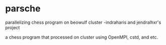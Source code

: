 parsche
=======

parallelizing chess program on beowulf cluster -indraharis and jendralhxr's project

a chess program that processed on cluster using OpenMPI, cstd, and etc.
